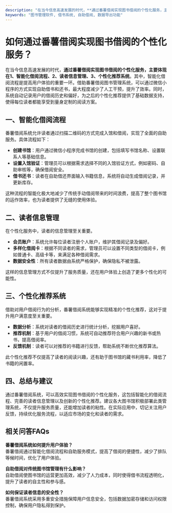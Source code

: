 ```yaml
---
description: "在当今信息高速发展的时代，**通过番薯借阅实现图书借阅的个性化服务，主要体现在1、智能化借阅流程、2、读者信息管理、3、个性化推荐系统**。其中，智能化借阅流程是提高用户体验的重要一环。借助番薯借阅图书管理系统，可以通过微信小程序的方式实现自助借书和还书，最大程度减少了人工干预，提升了效率。同时，系统自动记录用户的借阅历史和偏好，为之后的个性化推荐提供了基础数据支持，使得每位读者都能享受到量身定制的阅读方案。"
keywords: "图书管理软件, 借书系统, 自助借阅, 数据导出功能"
---
```

# 如何通过番薯借阅实现图书借阅的个性化服务？

在当今信息高速发展的时代，**通过番薯借阅实现图书借阅的个性化服务，主要体现在1、智能化借阅流程、2、读者信息管理、3、个性化推荐系统**。其中，智能化借阅流程是提高用户体验的重要一环。借助番薯借阅图书管理系统，可以通过微信小程序的方式实现自助借书和还书，最大程度减少了人工干预，提升了效率。同时，系统自动记录用户的借阅历史和偏好，为之后的个性化推荐提供了基础数据支持，使得每位读者都能享受到量身定制的阅读方案。

## **一、智能化借阅流程**

番薯借阅系统允许读者通过扫描二维码的方式完成入馆和借阅，实现了全面的自助服务。具体流程如下：

- **创建书馆**：用户通过微信小程序完成书馆的创建，包括填写书馆名称、设置联系人等基础信息。
- **设置入馆验证**：管理员可以根据需求选择不同的入馆验证方式，例如密码、自助审核等，确保借阅安全。
- **借书还书**：读者在自助借还界面输入书籍信息，系统将自动生成借阅记录，并更新库存。

这种流程的智能化极大地减少了传统手动借阅带来的时间浪费，提高了整个图书馆的运作效率，也为读者提供了无缝的使用体验。

## **二、读者信息管理**

在个性化服务中，读者的信息管理至关重要。

- **会员账户**：系统允许每位读者注册个人账户，维护其借阅记录及偏好。
- **多样化借阅卡**：根据不同读者的需求，管理员可以设置不同类型的借阅卡，例如普通卡、高级卡等，来满足各种借阅需求。
- **数据安全性**：所有读者数据由系统严格保护，确保隐私不被泄露。

这样的信息管理方式不仅提升了服务质量，还在用户体验上创造了更多个性化的可能性。

## **三、个性化推荐系统**

借助对用户借阅行为的分析，番薯借阅系统能够实现精准的个性化推荐，这对于提升用户满意度至关重要。

- **数据分析**：系统对读者的借阅历史进行统计分析，挖掘用户喜好。
- **推荐机制**：基于用户的借阅习惯，系统可自动推荐符合用户兴趣的新书或热书，提高借阅率。
- **反馈机制**：读者可以对推荐的书籍进行反馈，帮助系统不断优化推荐算法。

此个性化推荐不仅提高了读者的阅读兴趣，还有助于图书馆的藏书利用率，降低了书籍的闲置率。

## **四、总结与建议**

通过番薯借阅系统，可以高效实现图书借阅的个性化服务，这包括智能化的借阅流程、完善的读者信息管理以及创新的个性化推荐。建议各大图书馆积极部署此类管理系统，不仅提升服务质量，还能增加读者的粘性。在实际应用中，切记关注用户反馈，持续优化服务流程，以适应市场的变化和读者的需求。

## 相关问答FAQs

**番薯借阅系统如何提升用户体验？**  
番薯借阅通过智能化借阅流程和自助服务模式，提高了借阅的便捷性，减少了排队等候时间，优化了用户体验。

**自助借阅对传统图书馆管理有什么影响？**  
自助借阅使图书馆的运营更加高效，减少了人力成本，同时使得借书流程透明化，提升了读者的自主性和参与感。

**如何保证读者信息的安全性？**  
番薯借阅系统采用多重安全措施保障用户信息安全，包括数据加密存储和访问权限控制，确保用户隐私得到保护。
